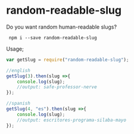 # random-readable-slug
Do you want random human-readable slugs?

` npm i --save random-readable-slug`

Usage;
````javascript
var getSlug = require("random-readable-slug");

//english
getSlug(3).then(slug =>{
    console.log(slug);
    //output: safe-professor-nerve
});

//spanish
getSlug(4, "es").then(slug =>{
    console.log(slug);
    //output: escritores-programa-silaba-mayo
});


````

